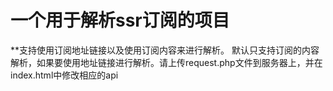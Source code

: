 # 一个用于解析ssr订阅的项目
**支持使用订阅地址链接以及使用订阅内容来进行解析。
默认只支持订阅的内容解析，如果要使用地址链接进行解析。请上传request.php文件到服务器上，并在index.html中修改相应的api
